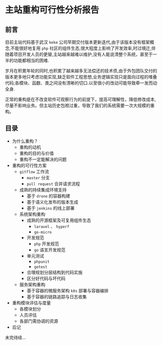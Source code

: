 # 主站重构可行性分析报告

## 前言

目前主站代码基于武汉 `keke` 公司早期交付版本更新迭代,由于该版本没有框架概念,不能很好地复用 `php` 社区的组件生态,很大程度上影响了开发效率,时过境迁,伴随着项目开发人员的更替,主站越来越难以维护,没有人能说清整个系统，甚至于一半的功能都相当的困难.

岁月在积累年轮的同时,也积累了越来越多无法偿还的技术债,由于外包团队交付的版本更多地只考虑功能实现,缺乏软件工程思想,业务逻辑实现只是面向过程的堆叠代码;各模块、函数、类之间没有清晰的切口.以至很小的改动可能导致牵一发而动全身.

正常的重构是在不改变软件可观察行为的前提下，提高可理解性，降低修改成本,尽量不影响业务。但主站历史包袱过重，导致了我们的系统需要一次大规模的重构。

## 目录
- 为什么重构？
  - 重构的动机
  - 重构的目的与价值
  - 重构不一定能解决的问题
- 重构的可行性方案
  - `gitflow` 工作流
      - `master` 分支
      - `pull request` 合并请求流程
  - 成熟的持续集成环境支持
      - 基于 `drone` 的容器构建
      - 基于语义化发布的版本生成
      - 基于 `jenkins` 的线上部署
  - 系统架构重构
      - 成熟的开源框架及可复用组件生态
          - `laravel` 、 `hyperf`
          - `go-micro`
      - 开发规范
          - `php` 开发规范
          - `go` 语言开发规范
      - 单元测试
          - `phpunit`
          - `gotest`
      - 合理规划分层结构到代码实施
      - 区分好代码与坏代码
  - 服务架构重构
      - 基于容器的微服务架构 `k8s` 部署与容器编排
      - 基于容器的链路追踪与日志收集
- 重构模块评估与度量
    - 各模块划分
    - 人员评估
    - 各部门需协调的资源
- 后记

未完待续...